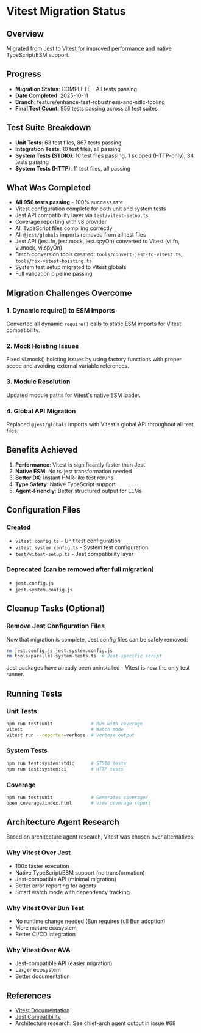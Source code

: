 # Vitest Migration Status

## Overview
Migrated from Jest to Vitest for improved performance and native TypeScript/ESM support.

## Progress
- **Migration Status**: COMPLETE - All tests passing
- **Date Completed**: 2025-10-11
- **Branch**: feature/enhance-test-robustness-and-sdlc-tooling
- **Final Test Count**: 956 tests passing across all test suites

## Test Suite Breakdown
- **Unit Tests**: 63 test files, 867 tests passing
- **Integration Tests**: 10 test files, all passing
- **System Tests (STDIO)**: 10 test files passing, 1 skipped (HTTP-only), 34 tests passing
- **System Tests (HTTP)**: 11 test files, all passing

## What Was Completed
- **All 956 tests passing** - 100% success rate
- Vitest configuration complete for both unit and system tests
- Jest API compatibility layer via `test/vitest-setup.ts`
- Coverage reporting with v8 provider
- All TypeScript files compiling correctly
- All `@jest/globals` imports removed from all test files
- Jest API (jest.fn, jest.mock, jest.spyOn) converted to Vitest (vi.fn, vi.mock, vi.spyOn)
- Batch conversion tools created: `tools/convert-jest-to-vitest.ts`, `tools/fix-vitest-hoisting.ts`
- System test setup migrated to Vitest globals
- Full validation pipeline passing

## Migration Challenges Overcome

### 1. Dynamic require() to ESM Imports
Converted all dynamic `require()` calls to static ESM imports for Vitest compatibility.

### 2. Mock Hoisting Issues
Fixed vi.mock() hoisting issues by using factory functions with proper scope and avoiding external variable references.

### 3. Module Resolution
Updated module paths for Vitest's native ESM loader.

### 4. Global API Migration
Replaced `@jest/globals` imports with Vitest's global API throughout all test files.

## Benefits Achieved
1. **Performance**: Vitest is significantly faster than Jest
2. **Native ESM**: No ts-jest transformation needed
3. **Better DX**: Instant HMR-like test reruns
4. **Type Safety**: Native TypeScript support
5. **Agent-Friendly**: Better structured output for LLMs

## Configuration Files

### Created
- `vitest.config.ts` - Unit test configuration
- `vitest.system.config.ts` - System test configuration
- `test/vitest-setup.ts` - Jest compatibility layer

### Deprecated (can be removed after full migration)
- `jest.config.js`
- `jest.system.config.js`

## Cleanup Tasks (Optional)

### Remove Jest Configuration Files
Now that migration is complete, Jest config files can be safely removed:
```bash
rm jest.config.js jest.system.config.js
rm tools/parallel-system-tests.ts  # Jest-specific script
```

Jest packages have already been uninstalled - Vitest is now the only test runner.

## Running Tests

### Unit Tests
```bash
npm run test:unit              # Run with coverage
vitest                         # Watch mode
vitest run --reporter=verbose  # Verbose output
```

### System Tests
```bash
npm run test:system:stdio      # STDIO tests
npm run test:system:ci         # HTTP tests
```

### Coverage
```bash
npm run test:unit              # Generates coverage/
open coverage/index.html       # View coverage report
```

## Architecture Agent Research

Based on architecture agent research, Vitest was chosen over alternatives:

### Why Vitest Over Jest
- 100x faster execution
- Native TypeScript/ESM support (no transformation)
- Jest-compatible API (minimal migration)
- Better error reporting for agents
- Smart watch mode with dependency tracking

### Why Vitest Over Bun Test
- No runtime change needed (Bun requires full Bun adoption)
- More mature ecosystem
- Better CI/CD integration

### Why Vitest Over AVA
- Jest-compatible API (easier migration)
- Larger ecosystem
- Better documentation

## References
- [Vitest Documentation](https://vitest.dev/)
- [Jest Compatibility](https://vitest.dev/guide/migration.html)
- Architecture research: See chief-arch agent output in issue #68
